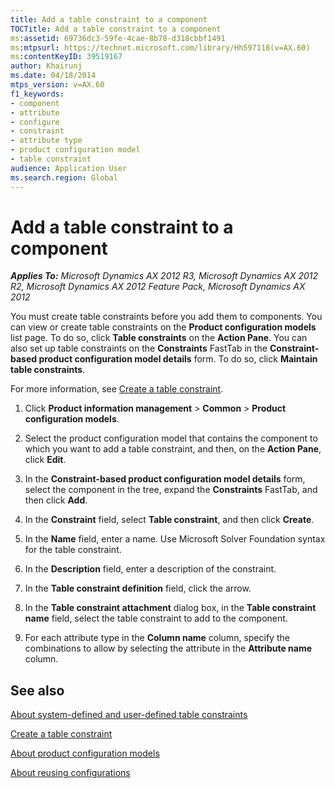 ```yaml
---
title: Add a table constraint to a component
TOCTitle: Add a table constraint to a component
ms:assetid: 69736dc3-59fe-4cae-8b78-d318cbbf1491
ms:mtpsurl: https://technet.microsoft.com/library/Hh597118(v=AX.60)
ms:contentKeyID: 39519167
author: Khairunj
ms.date: 04/18/2014
mtps_version: v=AX.60
f1_keywords:
- component
- attribute
- configure
- constraint
- attribute type
- product configuration model
- table constraint
audience: Application User
ms.search.region: Global
---
```


# Add a table constraint to a component 


_**Applies To:** Microsoft Dynamics AX 2012 R3, Microsoft Dynamics AX 2012 R2, Microsoft Dynamics AX 2012 Feature Pack, Microsoft Dynamics AX 2012_

You must create table constraints before you add them to components. You can view or create table constraints on the **Product configuration models** list page. To do so, click **Table constraints** on the **Action Pane**. You can also set up table constraints on the **Constraints** FastTab in the **Constraint-based product configuration model details** form. To do so, click **Maintain table constraints**.

For more information, see [Create a table constraint](create-a-table-constraint.md).

1.  Click **Product information management** \> **Common** \> **Product configuration models**.

2.  Select the product configuration model that contains the component to which you want to add a table constraint, and then, on the **Action Pane**, click **Edit**.

3.  In the **Constraint-based product configuration model details** form, select the component in the tree, expand the **Constraints** FastTab, and then click **Add**.

4.  In the **Constraint** field, select **Table constraint**, and then click **Create**.

5.  In the **Name** field, enter a name. Use Microsoft Solver Foundation syntax for the table constraint.

6.  In the **Description** field, enter a description of the constraint.

7.  In the **Table constraint definition** field, click the arrow.

8.  In the **Table constraint attachment** dialog box, in the **Table constraint name** field, select the table constraint to add to the component.

9.  For each attribute type in the **Column name** column, specify the combinations to allow by selecting the attribute in the **Attribute name** column.

## See also

[About system-defined and user-defined table constraints](about-system-defined-and-user-defined-table-constraints.md)

[Create a table constraint](create-a-table-constraint.md)

[About product configuration models](about-product-configuration-models.md)

[About reusing configurations](about-reusing-configurations.md)

  


